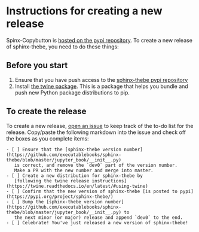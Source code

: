 # Instructions for creating a new release

Spinx-Copybutton is [hosted on the pypi repository](https://pypi.org/project/sphinx-thebe/).
To create a new release of sphinx-thebe, you need to do these things:

## Before you start

1. Ensure that you have push access to the [sphinx-thebe pypi repository](https://pypi.org/project/sphinx-thebe/)
2. Install [the twine package](https://twine.readthedocs.io/en/latest/). This is a package that helps you
   bundle and push new Python package distributions to pip.

## To create the release

To create a new release, [open an issue](https://github.com/executablebooks/sphinx-thebe/issues/new) to keep
track of the to-do list for the release. Copy/paste the following markdown into the issue
and check off the boxes as you complete items:


```
- [ ] Ensure that the [sphinx-thebe version number](https://github.com/executablebooks/sphinx-thebe/blob/master/jupyter_book/__init__.py)
   is correct, and remove the `dev0` part of the version number.
   Make a PR with the new number and merge into master.
- [ ] Create a new distribution for sphinx-thebe by
   [following the twine release instructions](https://twine.readthedocs.io/en/latest/#using-twine)
- [ ] Confirm that the new version of sphinx-thebe [is posted to pypi](https://pypi.org/project/sphinx-thebe/)
- [ ] Bump the [sphinx-thebe version number](https://github.com/executablebooks/sphinx-thebe/blob/master/jupyter_book/__init__.py) to
   the next minor (or major) release and append `dev0` to the end.
- [ ] Celebrate! You've just released a new version of sphinx-thebe!
```
